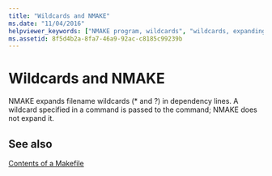```yaml
---
title: "Wildcards and NMAKE"
ms.date: "11/04/2016"
helpviewer_keywords: ["NMAKE program, wildcards", "wildcards, expanding"]
ms.assetid: 8f5d4b2a-8fa7-46a9-92ac-c8185c99239b
---
```

# Wildcards and NMAKE

NMAKE expands filename wildcards (\* and ?) in dependency lines. A wildcard specified in a command is passed to the command; NMAKE does not expand it.

## See also

[Contents of a Makefile](../build/contents-of-a-makefile.md)
